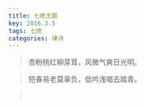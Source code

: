 ```yaml
---
title: 七绝无题
key: 2016.3.5
tags: 七绝
categories: 律诗
---
```


<blockquote class="blockquote-center">杏粉桃红柳芽茸，风微气爽日光明。
</blockquote>
<blockquote class="blockquote-center">短春易老莫辜负，低吟浅唱去踏青。
</blockquote>
<blockquote class="blockquote-center"></br>
</blockquote>
